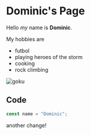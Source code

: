 # Dominic's Page

Hello _my_ name is **Dominic**.

My hobbies are

- futbol
- playing heroes of the storm
- cooking
- rock climbing

![goku](https://static.wikia.nocookie.net/p__/images/8/81/Goku_Super_Hero_Infobox.png/revision/latest?cb=20220220034848&path-prefix=protagonist)

## Code

```js
const name = "Dominic";
```

another change!
